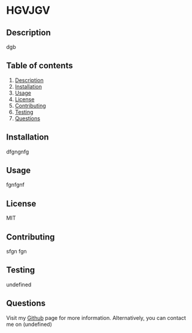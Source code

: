 # HGVJGV

  ## Description
  dgb

  ## Table of contents
 1. [Description](#Description)
 2. [Installation](#Installation)
 3. [Usage](#Usage)
 4. [License](#License)
 5. [Contributing](#Contributing)
 6. [Testing](#Testing)
 7. [Questions](#Questions)

  ## Installation
  dfgngnfg

  ## Usage
  fgnfgnf

  ## License
  MIT

  ## Contributing
  sfgn fgn

  ## Testing
  undefined

  ## Questions
  Visit my [Github](https://github.com/undefined) page for more information.
  Alternatively, you can contact me on (undefined)

